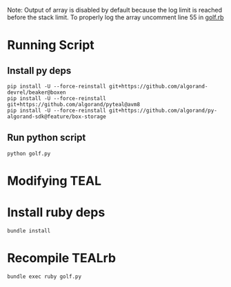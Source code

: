 Note: Output of array is disabled by default because the log limit is reached before the stack limit. To properly log the array uncomment line 55 in [golf.rb](./golf.rb)

# Running Script
## Install py deps
```
pip install -U --force-reinstall git+https://github.com/algorand-devrel/beaker@boxen
pip install -U --force-reinstall git+https://github.com/algorand/pyteal@avm8
pip install -U --force-reinstall git+https://github.com/algorand/py-algorand-sdk@feature/box-storage
```

## Run python script
```
python golf.py
```

# Modifying TEAL
# Install ruby deps
```
bundle install
```

# Recompile TEALrb
```
bundle exec ruby golf.py
```